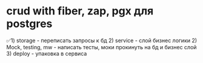 # crud with fiber, zap, pgx для postgres


✅1) storage - переписать запросы к бд
2) service - слой бизнес логики
2) Mock, testing, mw - написать тесты, моки прокинуть на бд и бизнес слой
3) deploy - упаковка в сервиса
